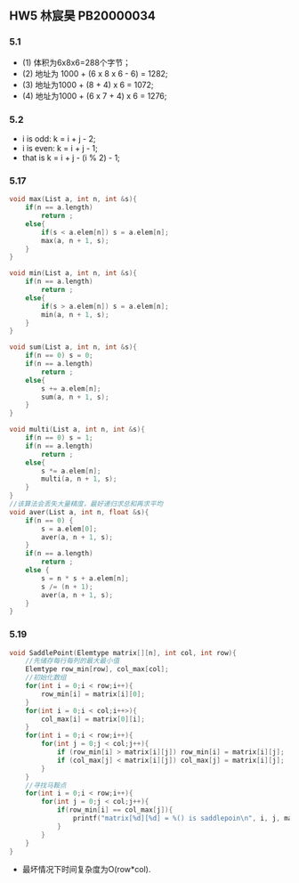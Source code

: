## HW5 林宸昊 PB20000034
### 5.1
- (1) 体积为6x8x6=288个字节；
- (2) 地址为 1000 + (6 x 8 x 6 - 6) = 1282;
- (3) 地址为1000 + (8 + 4) x 6 = 1072;
- (4) 地址为1000 + (6 x 7 + 4) x 6 = 1276;
### 5.2
- i is odd: k = i + j - 2;
- i is even: k = i + j - 1;
- that is k = i + j - (i % 2) - 1;
### 5.17
```c
void max(List a, int n, int &s){
    if(n == a.length)
        return ;
    else{
        if(s < a.elem[n]) s = a.elem[n];
        max(a, n + 1, s);
    }
}

void min(List a, int n, int &s){
    if(n == a.length)
        return ;
    else{
        if(s > a.elem[n]) s = a.elem[n];
        min(a, n + 1, s);
    }
}

void sum(List a, int n, int &s){
    if(n == 0) s = 0;
    if(n == a.length)
        return ;
    else{
        s += a.elem[n];
        sum(a, n + 1, s);
    }
}

void multi(List a, int n, int &s){
    if(n == 0) s = 1;
    if(n == a.length)
        return ;
    else{
        s *= a.elem[n];
        multi(a, n + 1, s);
    }
}
//该算法会丢失大量精度，最好递归求总和再求平均
void aver(List a, int n, float &s){
    if(n == 0) {
        s = a.elem[0];
        aver(a, n + 1, s);
    }
    if(n == a.length)
        return ;
    else {
        s = n * s + a.elem[n];
        s /= (n + 1);
        aver(a, n + 1, s);
    }
}
```
### 5.19
```c
void SaddlePoint(Elemtype matrix[][n], int col, int row){
    //先储存每行每列的最大最小值
    Elemtype row_min[row], col_max[col];
    //初始化数组
    for(int i = 0;i < row;i++){
        row_min[i] = matrix[i][0];
    }
    for(int i = 0;i < col;i++>){
        col_max[i] = matrix[0][i];
    }
    for(int i = 0;i < row;i++){
        for(int j = 0;j < col;j++){
            if (row_min[i] > matrix[i][j]) row_min[i] = matrix[i][j];
            if (col_max[j] < matrix[i][j]) col_max[j] = matrix[i][j];
        }
    }
    //寻找马鞍点
    for(int i = 0;i < row;i++){
        for(int j = 0;j < col;j++){
            if(row_min[i] == col_max[j]){
                printf("matrix[%d][%d] = %() is saddlepoin\n", i, j, matrix[i][j]);
            }
        }
    }
}
```
- 最坏情况下时间复杂度为O(row*col).